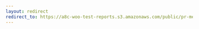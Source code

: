```yaml
---
layout: redirect
redirect_to: https://a8c-woo-test-reports.s3.amazonaws.com/public/pr-merge/42706/e2e/index.html
---
```

